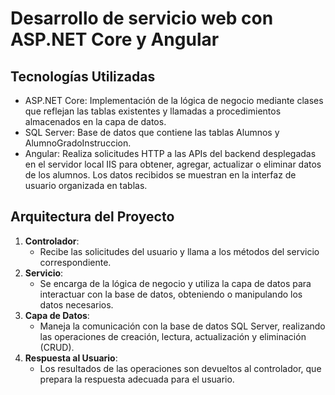 # Desarrollo de servicio web con ASP.NET Core y Angular

## Tecnologías Utilizadas
- ASP.NET Core:  Implementación de la lógica de negocio mediante clases que reflejan las tablas existentes y llamadas a procedimientos almacenados en la capa de datos.
- SQL Server: Base de datos que contiene las tablas Alumnos y AlumnoGradoInstruccion.
- Angular: Realiza solicitudes HTTP a las APIs del backend desplegadas en el servidor local IIS para obtener, agregar, actualizar o eliminar datos de los alumnos. Los datos recibidos se muestran en la interfaz de usuario organizada en tablas.

## Arquitectura del Proyecto
1. **Controlador**: 
   - Recibe las solicitudes del usuario y llama a los métodos del servicio correspondiente.
2. **Servicio**: 
   - Se encarga de la lógica de negocio y utiliza la capa de datos para interactuar con la base de datos, obteniendo o manipulando los datos necesarios.
3. **Capa de Datos**: 
   - Maneja la comunicación con la base de datos SQL Server, realizando las operaciones de creación, lectura, actualización y eliminación (CRUD).
4. **Respuesta al Usuario**: 
   - Los resultados de las operaciones son devueltos al controlador, que prepara la respuesta adecuada para el usuario.
